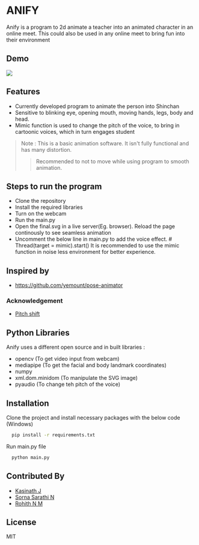 # ANIFY
Anify is a program to 2d animate a teacher into an animated character in an online meet.
This could also be used in any online meet to bring fun into their environment

## Demo
<img src="https://github.com/Kasinath-J/Anify/blob/main/anify/gif/anify_gif.gif" />

## Features
- Currently developed program to animate the person into Shinchan
- Sensitive to blinking eye, opening mouth, moving hands, legs, body and head.
- Mimic function is used to change the pitch of the voice, to bring in cartoonic voices, which in turn engages student

> Note : This is a basic animation software. It isn't fully functional and has many distortion.
> > Recommended to not to move while using program to smooth animation.

## Steps to run the program
- Clone the repository
- Install the required libraries
- Turn on the webcam
- Run the main.py
- Open the final.svg in a live server(Eg. browser). Reload the page continously to see seamless animation
- Uncomment the below line in main.py to add the voice effect.
        # Thread(target = mimic).start()
    It is recommended to use the mimic function in noise less environment for better experience.

## Inspired by
- https://github.com/yemount/pose-animator

### Acknowledgement
- [Pitch shift](https://www.thepythoncode.com/article/play-and-record-audio-sound-in-python)

## Python Libraries

Anify uses a different open source and in built libraries :

- opencv (To get video input from webcam)
- mediapipe (To get the facial and body landmark coordinates)
- numpy 
- xml.dom.minidom (To manipulate the SVG image)
- pyaudio (To change teh pitch of the voice)

## Installation

Clone the project and install necessary packages with the below code (Windows)

```bash
  pip install -r requirements.txt
```

Run main.py file
```bash
  python main.py 
```

## Contributed By

* [Kasinath J](https://www.linkedin.com/in/kasinath-j-2881a6200/)
* [Sorna Sarathi N](https://www.linkedin.com/in/sorna-sarathi-n-25b167218/)
* [Rohith N M](https://www.linkedin.com/in/rohith-n-m-087a09229/)


## License
MIT


